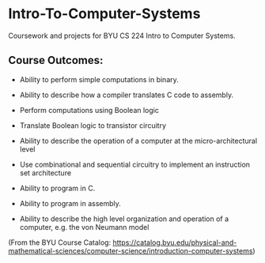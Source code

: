 # Intro-To-Computer-Systems
Coursework and projects for BYU CS 224 Intro to Computer Systems.

## Course Outcomes: 

- Ability to perform simple computations in binary.

- Ability to describe how a compiler translates C code to assembly.

- Perform computations using Boolean logic

- Translate Boolean logic to transistor circuitry

- Ability to describe the operation of a computer at the micro-architectural level

- Use combinational and sequential circuitry to implement an instruction set architecture

- Ability to program in C.

- Ability to program in assembly.

- Ability to describe the high level organization and operation of a computer, e.g. the von Neumann model

(From the BYU Course Catalog: https://catalog.byu.edu/physical-and-mathematical-sciences/computer-science/introduction-computer-systems)
